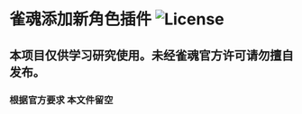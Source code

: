 # 雀魂添加新角色插件 ![License](https://img.shields.io/github/license/Fr0stbyteR/majsoul-character.svg)

## 本项目仅供学习研究使用。未经雀魂官方许可请勿擅自发布。

### 根据官方要求 本文件留空

